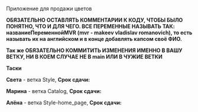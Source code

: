 Приложение для продажи цветов

<b>ОБЯЗАТЕЛЬНО ОСТАВЛЯТЬ КОММЕНТАРИИ К КОДУ, ЧТОБЫ БЫЛО ПОНЯТНО, ЧТО И ДЛЯ ЧЕГО. ВСЕ ПЕРЕМЕННЫЕ НАЗЫВАТЬ ТАК: названиеПеременнойMVR (mvr - makeev vladislav romanovich), то есть называть их на английском и в конце добавлять капсом своё ФИО.</b>

<b>Так же ОБЯЗАТЕЛЬНО КОММИТИТЬ ИЗМЕНЕНИЯ ИМЕННО В ВАШУ ВЕТКУ, НИ В КОЕМ СЛУЧАЕ НЕ В main ИЛИ В ЧУЖИЕ ВЕТКИ</b>

<b>Таски</b>

<b>Света</b> - ветка Style,  <b>Срок сдачи:</b> 

<b>Марина</b> - ветка Catalog,  <b>Срок сдачи:</b> 

<b>Алёна</b> - ветка Style-home_page,  <b>Срок сдачи:</b> 
